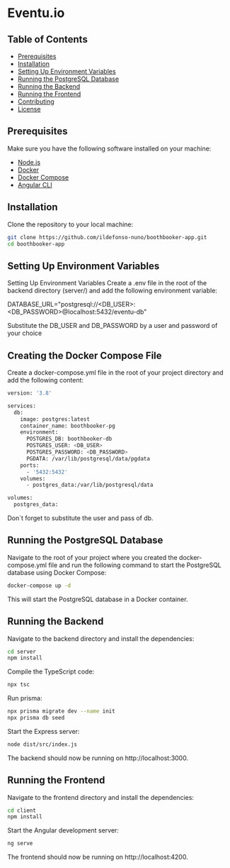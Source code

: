 # Eventu.io

## Table of Contents

- [Prerequisites](#prerequisites)
- [Installation](#installation)
- [Setting Up Environment Variables](#setting-up-environment-variables)
- [Running the PostgreSQL Database](#running-the-postgresql-database)
- [Running the Backend](#running-the-backend)
- [Running the Frontend](#running-the-frontend)
- [Contributing](#contributing)
- [License](#license)

## Prerequisites

Make sure you have the following software installed on your machine:

- [Node.js](https://nodejs.org/)
- [Docker](https://www.docker.com/)
- [Docker Compose](https://docs.docker.com/compose/)
- [Angular CLI](https://angular.io/cli)

## Installation

Clone the repository to your local machine:

```bash
git clone https://github.com/ildefonso-nuno/boothbooker-app.git
cd boothbooker-app
```

## Setting Up Environment Variables

Setting Up Environment Variables
Create a .env file in the root of the backend directory (server/) and add the following environment variable:

DATABASE_URL="postgresql://<DB_USER>:<DB_PASSWORD>@localhost:5432/eventu-db"

Substitute the DB_USER and DB_PASSWORD by a user and password of your choice

## Creating the Docker Compose File

Create a docker-compose.yml file in the root of your project directory and add the following content:

```bash
version: '3.8'

services:
  db:
    image: postgres:latest
    container_name: boothbooker-pg
    environment:
      POSTGRES_DB: boothbooker-db
      POSTGRES_USER: <DB_USER>
      POSTGRES_PASSWORD: <DB_PASSWORD>
      PGDATA: /var/lib/postgresql/data/pgdata
    ports:
      - '5432:5432'
    volumes:
      - postgres_data:/var/lib/postgresql/data

volumes:
  postgres_data:
```

Don´t forget to substitute the user and pass of db.

## Running the PostgreSQL Database

Navigate to the root of your project where you created the docker-compose.yml file and run the following command to start the PostgreSQL database using Docker Compose:

```bash
docker-compose up -d
```

This will start the PostgreSQL database in a Docker container.

## Running the Backend

Navigate to the backend directory and install the dependencies:

```bash
cd server
npm install
```

Compile the TypeScript code:

```bash
npx tsc
```

Run prisma:

```bash
npx prisma migrate dev --name init
npx prisma db seed
```

Start the Express server:

```bash
node dist/src/index.js
```

The backend should now be running on http://localhost:3000.

## Running the Frontend

Navigate to the frontend directory and install the dependencies:

```bash
cd client
npm install
```

Start the Angular development server:

```bash
ng serve
```

The frontend should now be running on http://localhost:4200.
